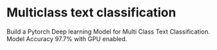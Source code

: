 # Multiclass text classification

Build a Pytorch Deep learning Model for Multi Class Text Classification. Model Accuracy 97.7\% with GPU enabled. 

 
